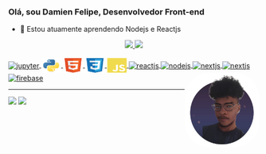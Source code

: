 ### Olá, sou Damien Felipe, Desenvolvedor Front-end

- 🌱 Estou atuamente aprendendo Nodejs e Reactjs

<div align="center">
  <a href="https://github.com/mienblack">
  <img height="180em" src="https://github-readme-stats.vercel.app/api?username=mienblack&show_icons=true&theme=midnight-purple&include_all_commits=true&count_private=true"/>
      <img height="180em" src="https://github-readme-stats.vercel.app/api/top-langs/?username=mienblack&layout=compact&langs_count=7&theme=midnight-purple"/>

</div>

<div style="display: inline_block"><br>
  <img align="center" alt="jupyter" height="30" width="40" src="https://cdn.jsdelivr.net/gh/devicons/devicon/icons/jupyter/jupyter-original-wordmark.svg">
  <img align="center" alt="python" height="30" width="40" src="https://raw.githubusercontent.com/devicons/devicon/master/icons/python/python-original.svg">
  <img align="center" alt="HTML" height="30" width="40" src="https://raw.githubusercontent.com/devicons/devicon/master/icons/html5/html5-original.svg">
  <img align="center" alt="CSS" height="30" width="40" src="https://raw.githubusercontent.com/devicons/devicon/master/icons/css3/css3-original.svg">
  <img align="center" alt="javascript" height="30" width="40" src="https://raw.githubusercontent.com/devicons/devicon/master/icons/javascript/javascript-plain.svg">
  <img align="center" alt="reactjs" height="30" width="40" src="https://cdn.jsdelivr.net/gh/devicons/devicon/icons/react/react-original.svg">
  <img align="center" alt="nodejs" height="30" width="40" src="https://cdn.jsdelivr.net/gh/devicons/devicon/icons/nodejs/nodejs-original.svg" />
  <img align="center" alt="nextjs" height="30" width="40" src="https://cdn.jsdelivr.net/gh/devicons/devicon/icons/nextjs/nextjs-original.svg" />
  <img align="center" alt="nextjs" height="30" width="40" src="https://cdn.jsdelivr.net/gh/devicons/devicon/icons/mongodb/mongodb-original.svg" />
  <img align="center" alt="firebase" height="30" width="40"  src="https://cdn.jsdelivr.net/gh/devicons/devicon/icons/firebase/firebase-plain.svg" />    
  <img align="right" alt="mienPic" height="150" style="border-radius:50px;" src="./mienDesenho.jpg">
</div>
<hr>

<div> 
  <a href = "mailto:damienfelipe2015@gmail.com"><img src="https://img.shields.io/badge/-Gmail-%23333?style=for-the-badge&logo=gmail&logoColor=white" target="_blank"></a>
  <a href="https://www.linkedin.com/in/damien-costa/" target="_blank"><img src="https://img.shields.io/badge/-LinkedIn-%230077B5?style=for-the-badge&logo=linkedin&logoColor=white" target="_blank"></a> 
  
</div>
